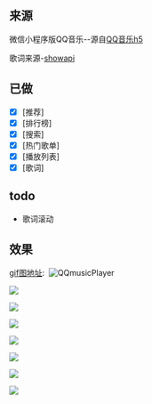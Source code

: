 ## 来源
微信小程序版QQ音乐--源自[QQ音乐h5](https://m.y.qq.com/)

歌词来源-[showapi](https://www.showapi.com/api/lookPoint/213)

## 已做
- [x] [推荐]
- [x] [排行榜]
- [x] [搜索]
- [x] [热门歌单]
- [x] [播放列表]
- [x] [歌词]

## todo
* 歌词滚动

## 效果

[gif图地址](http://7xo0zm.com1.z0.glb.clouddn.com/QQ%E9%9F%B3%E4%B9%903.gif):  ![QQmusicPlayer](http://7xo0zm.com1.z0.glb.clouddn.com/QQ%E9%9F%B3%E4%B9%903.gif)

![](http://7xo0zm.com1.z0.glb.clouddn.com/1.jpg)

![](http://7xo0zm.com1.z0.glb.clouddn.com/2.jpg)

![](http://7xo0zm.com1.z0.glb.clouddn.com/3.jpg)

![](http://7xo0zm.com1.z0.glb.clouddn.com/4.jpg)

![](http://7xo0zm.com1.z0.glb.clouddn.com/5.jpg)

![](http://7xo0zm.com1.z0.glb.clouddn.com/6.jpg)

![](http://7xo0zm.com1.z0.glb.clouddn.com/7.jpg)
